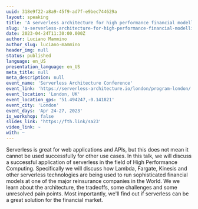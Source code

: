 ```yaml
---
uuid: 318e9f22-a8a9-45f9-ad7f-e9bec744629a
layout: speaking
title: 'A serverless architecture for high performance financial modelling'
slug: 'a-serverless-architecture-for-high-performance-financial-modelling'
date: 2023-04-24T11:30:00.000Z
author: Luciano Mammino
author_slug: luciano-mammino
header_img: null
status: published
language: en_US
presentation_language: en_US
meta_title: null
meta_description: null
event_name: 'Serverless Architecture Conference'
event_link: 'https://serverless-architecture.io/london/program-london/'
event_location: 'London, UK'
event_location_gps: '51.494247,-0.141821'
event_city: 'London'
event_days: 'Apr 24-27, 2023'
is_workshop: false
slides_link: 'https://fth.link/sa23'
video_link: ~
with: ~
---
```


Serverless is great for web applications and APIs, but this does not mean it cannot be used successfully for other use cases. In this talk, we will discuss a successful application of serverless in the field of High Performance Computing. Specifically we will discuss how Lambda, Fargate, Kinesis and other serverless technologies are being used to run sophisticated financial models at one of the major reinsurance companies in the World. We we learn about the architecture, the tradeoffs, some challenges and some unresolved pain points. Most importantly, we'll find out if serverless can be a great solution for the financial market.
